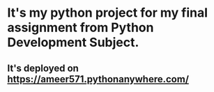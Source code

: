# It's my python project for my final assignment from Python Development Subject.

## It's deployed on https://ameer571.pythonanywhere.com/ 
